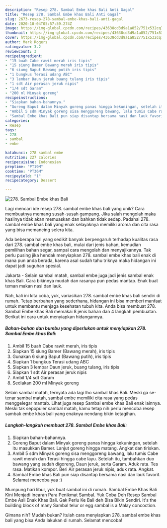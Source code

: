 ```yaml
---
description: "Resep 278. Sambal Embe khas Bali Anti Gagal"
title: "Resep 278. Sambal Embe khas Bali Anti Gagal"
slug: 2673-resep-278-sambal-embe-khas-bali-anti-gagal
date: 2020-10-04T05:57:59.274Z
image: https://img-global.cpcdn.com/recipes/43638cd3d9a1a852/751x532cq70/278-sambal-embe-khas-bali-foto-resep-utama.jpg
thumbnail: https://img-global.cpcdn.com/recipes/43638cd3d9a1a852/751x532cq70/278-sambal-embe-khas-bali-foto-resep-utama.jpg
cover: https://img-global.cpcdn.com/recipes/43638cd3d9a1a852/751x532cq70/278-sambal-embe-khas-bali-foto-resep-utama.jpg
author: Mark Rogers
ratingvalue: 3.2
reviewcount: 3
recipeingredient:
- "15 buah Cabe rawit merah iris tipis"
- "15 siung Bamer Bawang merah iris tipis"
- "6 siung Baput Bawang putih iris tipis"
- "1 bungkus Terasi udang ABC"
- "3 lembar Daun jeruk buang tulang iris tipis"
- "1 sdt Air perasan jeruk nipis"
- "1/4 sdt Garam"
- "200 ml Minyak goreng"
recipeinstructions:
- "Siapkan bahan-bahannya."
- "Goreng Baput dalam Minyak goreng panas hingga kekuningan, setelah itu masukkan Bamer. Lanjut goreng hingga matang. Angkat dan tiriskan."
- "Ambil 5 sdm Minyak goreng sisa menggoreng bawang, lalu tumis Cabe rawit merah dan Terasi hingga cabe layu. Setelah itu, tambahkan duo bawang yang sudah digoreng, Daun jeruk, serta Garam. Aduk rata. Tes rasa. Matikan kompor. Beri Air perasan jeruk nipis, aduk rata. Angkat."
- "Sambal Embe khas Bali pun siap disantap bersama nasi dan lauk favorit. Selamat mencoba yaa :)"
categories:
- Resep
tags:
- 278
- sambal
- embe

katakunci: 278 sambal embe 
nutrition: 227 calories
recipecuisine: Indonesian
preptime: "PT19M"
cooktime: "PT36M"
recipeyield: "1"
recipecategory: Dessert

---
```



![278. Sambal Embe khas Bali](https://img-global.cpcdn.com/recipes/43638cd3d9a1a852/751x532cq70/278-sambal-embe-khas-bali-foto-resep-utama.jpg)

Lagi mencari ide resep 278. sambal embe khas bali yang unik? Cara membuatnya memang susah-susah gampang. Jika salah mengolah maka hasilnya tidak akan memuaskan dan bahkan tidak sedap. Padahal 278. sambal embe khas bali yang enak selayaknya memiliki aroma dan cita rasa yang bisa memancing selera kita.

Ada beberapa hal yang sedikit banyak berpengaruh terhadap kualitas rasa dari 278. sambal embe khas bali, mulai dari jenis bahan, kemudian pemilihan bahan segar, sampai cara mengolah dan menyajikannya. Tak perlu pusing jika hendak menyiapkan 278. sambal embe khas bali enak di mana pun anda berada, karena asal sudah tahu triknya maka hidangan ini dapat jadi suguhan spesial.

Jakarta - Selain sambal matah, sambal embe juga jadi jenis sambal enak khas Bali. Cara bikinnya mudah dan rasanya pun pedas mantap. Enak buat teman makan nasi dan lauk.


Nah, kali ini kita coba, yuk, variasikan 278. sambal embe khas bali sendiri di rumah. Tetap berbahan yang sederhana, hidangan ini bisa memberi manfaat untuk membantu menjaga kesehatan tubuh kita. Anda bisa membuat 278. Sambal Embe khas Bali memakai 8 jenis bahan dan 4 langkah pembuatan. Berikut ini cara untuk menyiapkan hidangannya.

<!--inarticleads1-->

##### Bahan-bahan dan bumbu yang diperlukan untuk menyiapkan 278. Sambal Embe khas Bali:

1. Ambil 15 buah Cabe rawit merah, iris tipis
1. Siapkan 15 siung Bamer (Bawang merah), iris tipis
1. Gunakan 6 siung Baput (Bawang putih), iris tipis
1. Siapkan 1 bungkus Terasi udang ABC
1. Siapkan 3 lembar Daun jeruk, buang tulang, iris tipis
1. Siapkan 1 sdt Air perasan jeruk nipis
1. Ambil 1/4 sdt Garam
1. Sediakan 200 ml Minyak goreng


Selain sambal matah, ternyata ada lagi lho sambal khas Bali. Meski ga se-tenar sambal matah, sambal embe memiliki cita rasa yang pedas menggelegar mantab. Lihat juga resep Sambal embe khas Bali enak lainnya. Meski tak sepopuler sambal matah, kamu tetap nih perlu mencoba resep sambak embe khas bali yang enaknya nendang bikin ketagihan. 

<!--inarticleads2-->

##### Langkah-langkah membuat 278. Sambal Embe khas Bali:

1. Siapkan bahan-bahannya.
1. Goreng Baput dalam Minyak goreng panas hingga kekuningan, setelah itu masukkan Bamer. Lanjut goreng hingga matang. Angkat dan tiriskan.
1. Ambil 5 sdm Minyak goreng sisa menggoreng bawang, lalu tumis Cabe rawit merah dan Terasi hingga cabe layu. Setelah itu, tambahkan duo bawang yang sudah digoreng, Daun jeruk, serta Garam. Aduk rata. Tes rasa. Matikan kompor. Beri Air perasan jeruk nipis, aduk rata. Angkat.
1. Sambal Embe khas Bali pun siap disantap bersama nasi dan lauk favorit. Selamat mencoba yaa :)


Mumpung hari libur, yuk buat sambal ini di rumah. Sambal Embe Khas Bali Kini Menjadi Incaran Para Penikmat Sambal. Yuk Coba Deh Resep Sambal Embe Asli Enak Khas Bali. Gak Perlu Ke Bali deh Bisa Bikin Sendiri. It&#39;s the building block of many Sambal telur or egg sambal is a Malay concoction. 

Gimana nih? Mudah bukan? Itulah cara menyiapkan 278. sambal embe khas bali yang bisa Anda lakukan di rumah. Selamat mencoba!

